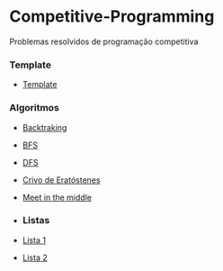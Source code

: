 # Competitive-Programming
Problemas resolvidos de programação competitiva

### Template
- [Template](template/)
  
### Algoritmos
- [Backtraking](backtraking/)
- [BFS](bfs/)
- [DFS](dfs/)
- [Crivo de Eratóstenes](crivodeEratostenes/)
- [Meet in the middle](Meet_in_the_middle/)
  

- ### Listas
- [Lista 1](lista1/)
- [Lista 2](lista2/)
